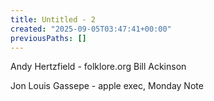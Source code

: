 ```yaml
---
title: Untitled - 2
created: "2025-09-05T03:47:41+00:00"
previousPaths: []
---
```

Andy Hertzfield - folklore.org
Bill Ackinson

Jon Louis Gassepe - apple exec, Monday Note

